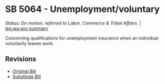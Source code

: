# SB 5064 - Unemployment/voluntary
*Status: On motion, referred to Labor, Commerce & Tribal Affairs.* | [leg.wa.gov summary](https://app.leg.wa.gov/billsummary?BillNumber=5064&Year=2021)

Concerning qualifications for unemployment insurance when an individual voluntarily leaves work.

## Revisions
* [Original Bill](1/)
* [Substitute Bill](S/)